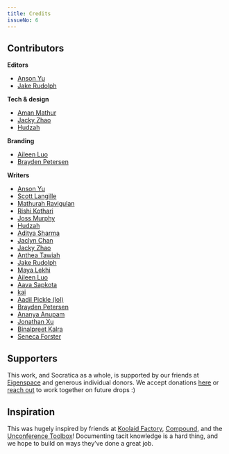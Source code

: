 ```yaml
---
title: Credits
issueNo: 6
---
```


## Contributors

**Editors**

- [Anson Yu](https://ansonyu.me/)
- [Jake Rudolph](https://www.linkedin.com/in/jakerudolph/?originalSubdomain=ca)

**Tech & design**

- [Aman Mathur](https://amanmathur.com/home)
- [Jacky Zhao](https://jzhao.xyz/)
- [Hudzah](https://hudzah.com/)

**Branding**

- [Aileen Luo](https://aileenis.live/)
- [Brayden Petersen](https://braydenpetersen.wixsite.com/hello)

**Writers**

- [Anson Yu](https://ansonyu.me/)
- [Scott Langille](https://scottlangille.com/)
- [Mathurah Ravigulan](https://www.mathurah.com/)
- [Rishi Kothari](https://www.rishi.cx/)
- [Joss Murphy](https://jocelynemurphy.github.io/)
- [Hudzah](https://hudzah.com/)
- [Aditya Sharma](https://www.asharma.me/)
- [Jaclyn Chan](https://www.jaclynchan.me/)
- [Jacky Zhao](https://jzhao.xyz/)
- [Anthea Tawiah](https://www.antheatawiah.com/#1)
- [Jake Rudolph](https://www.linkedin.com/in/jakerudolph/?originalSubdomain=ca)
- [Maya Lekhi](https://www.mayalekhi.ca/)
- [Aileen Luo](https://aileenis.live/)
- [Aava Sapkota](https://aavasapkota.github.io/)
- [kai](https://itskai.me/)
- [Aadil Pickle (lol)](https://aadilali.com/)
- [Brayden Petersen](https://braydenpetersen.wixsite.com/hello)
- [Ananya Anupam](https://www.linkedin.com/in/ananya-anupam/?originalSubdomain=ca)
- [Jonathan Xu](https://jonathanxu.com/)
- [Binalpreet Kalra](https://www.binalpreetkalra.me/)
- [Seneca Forster](https://twitter.com/senecaforster)

## Supporters

This work, and Socratica as a whole, is supported by our friends at [Eigenspace](https://eigenspace.com/) and generous individual donors. We accept donations [here](https://donate.stripe.com/5kA6qZcondXE8Te008) or [reach out](mailto:socratica.info@gmail.com) to work together on future drops :)

## Inspiration

This was hugely inspired by friends at [Koolaid Factory](https://koolaidfactory.com/), [Compound](https://manual.compoundplanning.com/), and the [Unconference Toolbox](https://devonzuegel.com/post/the-unconference-toolbox.html)! Documenting tacit knowledge is a hard thing, and we hope to build on ways they’ve done a great job.

